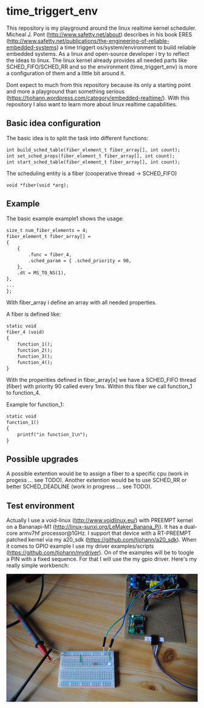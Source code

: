 time_triggert_env
=================

This repository is my playground around the linux realtime kernel scheduler. Micheal J. Pont (http://www.safetty.net/about) describes in his book ERES (http://www.safetty.net/publications/the-engineering-of-reliable-embedded-systems) a time triggert os/system/environment to build reliable embedded systems. As a linux and open-source developer i try to reflect the ideas to linux. The linux kernel already provides all needed parts like SCHED_FIFO/SCHED_RR and so the environment (time_triggert_env) is more a configuration of them and a little bit around it.

Dont expect to much from this repository because its only a starting point and more a playground than something serious (https://tjohann.wordpress.com/category/embedded-realtime/). With this repository I also want to learn more about linux realtime capabilities.


Basic idea configuration
------------------------

The basic idea is to split the task into different functions:

	int build_sched_table(fiber_element_t fiber_array[], int count);
	int set_sched_props(fiber_element_t fiber_array[], int count);
	int start_sched_table(fiber_element_t fiber_array[], int count);


The scheduling entity is a fiber (cooperative thread -> SCHED_FIFO)
	
	void *fiber(void *arg);
	

Example
-------

The basic example example1 shows the usage:

	
	size_t num_fiber_elements = 4;
	fiber_element_t fiber_array[] =
	{
		{
			.func = fiber_4,
			.sched_param = { .sched_priority = 90,
	    },
		.dt = MS_TO_NS(1),
	},
	...
	};


With fiber_array i define an array with all needed properties.

A fiber is defined like:

	static void
	fiber_4 (void)
	{
		function_1();
		function_2();
		function_3();
		function_4();
	}
	
With the properities defined in fiber_array[x] we have a SCHED_FIFO thread (fiber) with priority 90 called every 1ms. Within this fiber we call function_1 to function_4.


Example for function_1:

	static void
	function_1()
	{
		printf("in function_1\n");
	}


Possible upgrades
-----------------

A possible extention would be to assign a fiber to a specific cpu (work in progess ... see TODO). Another extention would be to use SCHED_RR or better SCHED_DEADLINE (work in progress ... see TODO).


Test environment
----------------

Actually I use a void-linux (http://www.voidlinux.eu/) with PREEMPT kernel on a Bananapi-M1 (http://linux-sunxi.org/LeMaker_Banana_Pi). It has a dual-core armv7hf processor@1GHz. I support that device with a RT-PREEMPT patched kernel via my a20_sdk (https://github.com/tjohann/a20_sdk). When it comes to GPIO example I use my driver examples/scripts (https://github.com/tjohann/mydriver). On of the examples will be to toogle a PIN with a fixed sequence. For that I will use the my gpio driver. Here's my really simple workbench:

![Alt text](pics/gpio_led_01.jpg?raw=true "GPIO-LED")

